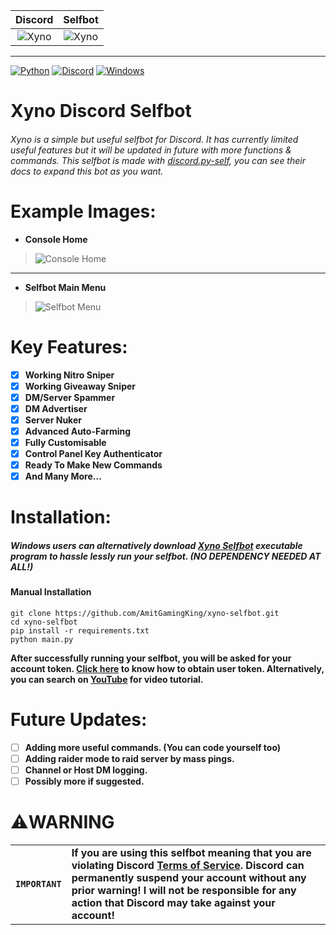 Discord             |  Selfbot
:-------------------------:|:-------------------------:
![Xyno](https://i.imgur.com/FLyU1cP.png "Xyno")  |  ![Xyno](https://i.imgur.com/FQ7Sd6w.png "Xyno")

------------

[![Python](https://img.shields.io/badge/Python-3776AB?style=for-the-badge&logo=python&logoColor=white)](https://www.python.org) [![Discord](	https://img.shields.io/badge/Discord-7289DA?style=for-the-badge&logo=discord&logoColor=white)](https://discord.com/users/377132426599727133) [![Windows](https://img.shields.io/badge/Windows-0078D6?style=for-the-badge&logo=windows&logoColor=white)](https://drive.google.com/file/d/19fDAQXeFr_nhlCiwKERHciZc5qqIVhf-/view?usp=sharing)

# Xyno Discord Selfbot
###### Xyno is a simple but useful selfbot for Discord. It has currently limited useful features but it will be updated in future with more functions & commands. This selfbot is made with [discord.py-self](https://github.com/dolfies/discord.py-self), you can see their docs to expand this bot as you want.

# Example Images:
- **Console Home**

> ![Console Home](https://i.imgur.com/c5xvLwd.png "Console Home")

------------
- **Selfbot Main Menu**

> ![Selfbot Menu](https://i.imgur.com/niy6XRB.png "Selfbot Menu")

# Key Features:

- [x] **Working Nitro Sniper**
- [x] **Working Giveaway Sniper**
- [x] **DM/Server Spammer**
- [x] **DM Advertiser**
- [x] **Server Nuker**
- [x] **Advanced Auto-Farming**
- [x] **Fully Customisable**
- [x] **Control Panel Key Authenticator**
- [x] **Ready To Make New Commands**
- [x] **And Many More...**

# Installation:
##### Windows users can alternatively download [Xyno Selfbot](https://drive.google.com/file/d/1KxOYhq3aAkMuj_xuqdcmp_466dsHaRi6/view?usp=sharing) executable program to hassle lessly run your selfbot. (NO DEPENDENCY NEEDED AT ALL!)

#### Manual Installation

```
git clone https://github.com/AmitGamingKing/xyno-selfbot.git
cd xyno-selfbot
pip install -r requirements.txt
python main.py
```

**After successfully running your selfbot, you will be asked for your account token. [Click here](https://github.com/Tyrrrz/DiscordChatExporter/wiki/Obtaining-Token-and-Channel-IDs#how-to-get-a-user-token) to know how to obtain user token. Alternatively, you can search on [YouTube](https://youtube.com) for video tutorial.**

# Future Updates:

- [ ] **Adding more useful commands. (You can code yourself too)**
- [ ] **Adding raider mode to raid server by mass pings.**
- [ ] **Channel or Host DM logging.**
- [ ] **Possibly more if suggested.**

# ⚠️WARNING

| | |
|-|-|
|**`IMPORTANT`** |**If you are using this selfbot meaning that you are violating Discord [Terms of Service](https://support.discord.com/hc/en-us/articles/115002192352-Automated-user-accounts-self-bots). Discord can permanently suspend your account without any prior warning! I will not be responsible for any action that Discord may take against your account!**|
